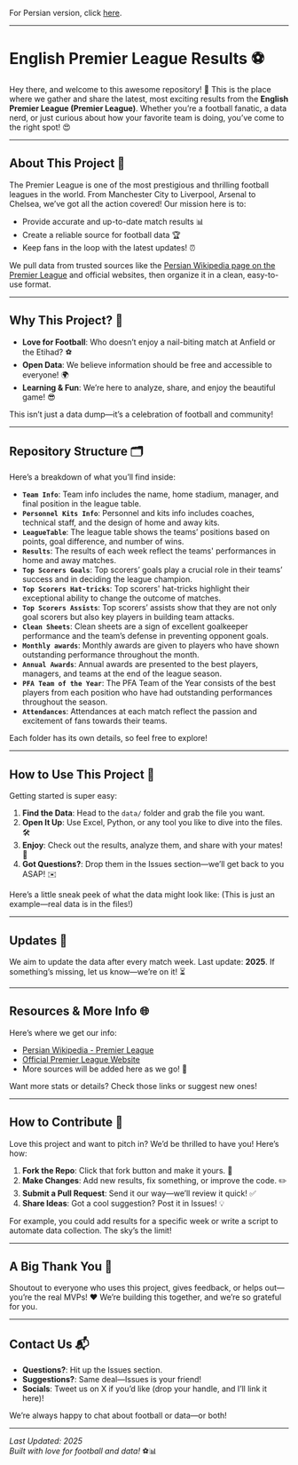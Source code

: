 For Persian version, click [here](Persian.md).
<hr>

# English Premier League Results ⚽

Hey there, and welcome to this awesome repository! 🎉 This is the place where we gather and share the latest, most exciting results from the **English Premier League (Premier League)**. Whether you’re a football fanatic, a data nerd, or just curious about how your favorite team is doing, you’ve come to the right spot! 😍

----

## About This Project 🌟
The Premier League is one of the most prestigious and thrilling football leagues in the world. From Manchester City to Liverpool, Arsenal to Chelsea, we’ve got all the action covered! Our mission here is to:
- Provide accurate and up-to-date match results 📊  
- Create a reliable source for football data 🏆  
- Keep fans in the loop with the latest updates! ⏰  

We pull data from trusted sources like the [Persian Wikipedia page on the Premier League](https://fa.wikipedia.org/wiki/%D9%84%DB%8C%DA%AF_%D8%A8%D8%B1%D8%AA%D8%B1_%D9%81%D9%88%D8%AA%D8%A8%D8%A7%D9%84_%D8%A7%D9%86%DA%AF%D9%84%D8%B3%D8%AA%D8%A7%D9%86) and official websites, then organize it in a clean, easy-to-use format.

---

## Why This Project? 🤔
- **Love for Football**: Who doesn’t enjoy a nail-biting match at Anfield or the Etihad? ⚽  
- **Open Data**: We believe information should be free and accessible to everyone! 🌍  
- **Learning & Fun**: We’re here to analyze, share, and enjoy the beautiful game! 😎  

This isn’t just a data dump—it’s a celebration of football and community!

---

## Repository Structure 🗂️
Here’s a breakdown of what you’ll find inside:
- **`Team Info`**: Team info includes the name, home stadium, manager, and final position in the league table.  
- **`Personnel Kits Info`**: Personnel and kits info includes coaches, technical staff, and the design of home and away kits.  
- **`LeagueTable`**: The league table shows the teams’ positions based on points, goal difference, and number of wins. 
- **`Results`**: The results of each week reflect the teams' performances in home and away matches.  
- **`Top Scorers Goals`**: Top scorers’ goals play a crucial role in their teams’ success and in deciding the league champion.
- **`Top Scorers Hat-tricks`**: Top scorers' hat-tricks highlight their exceptional ability to change the outcome of matches.
- **`Top Scorers Assists`**: Top scorers’ assists show that they are not only goal scorers but also key players in building team attacks.
- **`Clean Sheets`**: Clean sheets are a sign of excellent goalkeeper performance and the team’s defense in preventing opponent goals.
- **`Monthly awards`**: Monthly awards are given to players who have shown outstanding performance throughout the month.
- **`Annual Awards`**: Annual awards are presented to the best players, managers, and teams at the end of the league season.
- **`PFA Team of the Year`**: The PFA Team of the Year consists of the best players from each position who have had outstanding performances throughout the season.
- **`Attendances`**: Attendances at each match reflect the passion and excitement of fans towards their teams.
  
Each folder has its own details, so feel free to explore!

---

## How to Use This Project 🚀
Getting started is super easy:
1. **Find the Data**: Head to the `data/` folder and grab the file you want.  
2. **Open It Up**: Use Excel, Python, or any tool you like to dive into the files. 🛠️  
3. **Enjoy**: Check out the results, analyze them, and share with your mates! 🎊  
4. **Got Questions?**: Drop them in the Issues section—we’ll get back to you ASAP! ✉️  

Here’s a little sneak peek of what the data might look like:
(This is just an example—real data is in the files!)

---

## Updates 📅
We aim to update the data after every match week. Last update: **2025**. If something’s missing, let us know—we’re on it! ⏳

---

## Resources & More Info 🌐
Here’s where we get our info:
- [Persian Wikipedia - Premier League](https://fa.wikipedia.org/wiki/%D9%84%DB%8C%DA%AF_%D8%A8%D8%B1%D8%AA%D8%B1_%D9%81%D9%88%D8%AA%D8%A8%D8%A7%D9%84_%D8%A7%D9%86%DA%AF%D9%84%D8%B3%D8%AA%D8%A7%D9%86)  
- [Official Premier League Website](https://www.premierleague.com/)  
- More sources will be added here as we go! 🔗  

Want more stats or details? Check those links or suggest new ones!

---

## How to Contribute 🤝
Love this project and want to pitch in? We’d be thrilled to have you! Here’s how:
1. **Fork the Repo**: Click that fork button and make it yours. 🍴  
2. **Make Changes**: Add new results, fix something, or improve the code. ✏️  
3. **Submit a Pull Request**: Send it our way—we’ll review it quick! ✅  
4. **Share Ideas**: Got a cool suggestion? Post it in Issues! 💡  

For example, you could add results for a specific week or write a script to automate data collection. The sky’s the limit!

---

## A Big Thank You 🙌
Shoutout to everyone who uses this project, gives feedback, or helps out—you’re the real MVPs! ❤️ We’re building this together, and we’re so grateful for you.

---

## Contact Us 📬
- **Questions?**: Hit up the Issues section.  
- **Suggestions?**: Same deal—Issues is your friend!  
- **Socials**: Tweet us on X if you’d like (drop your handle, and I’ll link it here)!  

We’re always happy to chat about football or data—or both!

---

*Last Updated: 2025*  
*Built with love for football and data!* ⚽📊
